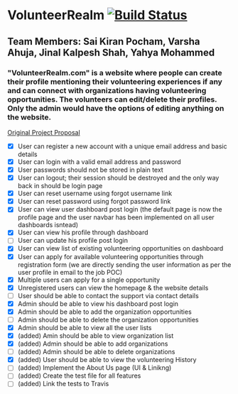# VolunteerRealm [![Build Status](https://travis-ci.com/sp2728/VolunteerRealm.svg?branch=development)](https://travis-ci.com/sp2728/VolunteerRealm)

## Team Members: Sai Kiran Pocham, Varsha Ahuja, Jinal Kalpesh Shah, Yahya Mohammed

### "VolunteerRealm.com" is a website where people can create their profile mentioning their volunteering experiences if any and can connect with organizations having volunteering opportunities. The volunteers can edit/delete their profiles. Only the admin would have the options of editing anything on the website.

[Original Project Proposal](https://docs.google.com/document/d/1vHZoBFge3oMlBwIl47HEKS5Iz-wK1yjKnaXMH3vySkY/edit "Google Doc Link")

- [x] User can register a new account with a unique email address and basic details
- [x] User can login with a valid email address and password
- [x] User passwords should not be stored in plain text
- [x] User can logout; their session should be destroyed and the only way back in should be login page
- [x] User can reset username using forgot username link
- [x] User can reset password using forgot password link
- [x] User can view user dashboard post login (the default page is now the profile page and the user navbar has been implemented on all user dashboards isntead)
- [x] User can view his profile through dashboard
- [ ] User can update his profile post login
- [x] User can view list of existing volunteering opportunities on dashboard
- [x] User can apply for available volunteering opportunities through registration form (we are directly sending the user information as per the user profile in email to the job POC)
- [x] Multiple users can apply for a single opportunity
- [x] Unregistered users can view the homepage & the website details
- [ ] User should be able to contact the support via contact details
- [x] Admin should be able to view his dashboard post login
- [x] Admin should be able to add the organization opportunities
- [ ] Admin should be able to delete the organization opportunities
- [x] Admin should be able to view all the user lists
- [x] (added) Amin should be able to view organization list
- [x] (added) Admin should be able to add organizations
- [ ] (added) Admin should be able to delete organizations
- [x] (added) User should be able to view the volunteering History
- [ ] (added) Implement the About Us page (UI & Linikng)
- [ ] (added) Create the test file for all features
- [ ] (added) Link the tests to Travis
